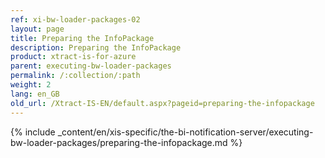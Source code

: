 ```yaml
---
ref: xi-bw-loader-packages-02
layout: page
title: Preparing the InfoPackage
description: Preparing the InfoPackage
product: xtract-is-for-azure
parent: executing-bw-loader-packages
permalink: /:collection/:path
weight: 2
lang: en_GB
old_url: /Xtract-IS-EN/default.aspx?pageid=preparing-the-infopackage
---
```

{% include _content/en/xis-specific/the-bi-notification-server/executing-bw-loader-packages/preparing-the-infopackage.md %}
